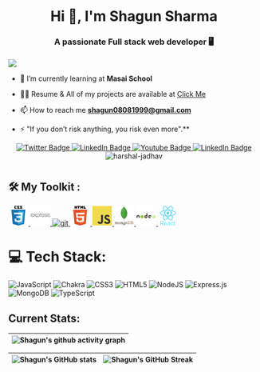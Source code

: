  

<h1 align="center">Hi 👋, I'm Shagun Sharma</h1>
<h3 align="center">A passionate 
  Full stack web developer 🖥</h3>

<p><img align="center" src="https://www.digitalsolutionservices.com/img/services/website1.gif" /></p>




- 🌱 I’m currently learning at **Masai School**

 - 👨‍💻 Resume & All of my projects are available at  <a href="https://bright-melba-7b0c28.netlify.app/">Click Me</a>  

- 📫 How to reach me **shagun08081999@gmail.com**

- ⚡ "If you don’t risk anything, you risk even more".**



<!-- Adding Social Buttons -->
<div id="badges" align="center">
 
 <a href="https://drive.google.com/file/d/1PBY-d_VQ7YYMDsZfWo6_8qfhQGVcui1I/view?usp=sharing">
    <img src="https://img.shields.io/badge/My Resume-blueviolet?style=for-the-badge&logo=inbox&logoColor=white" alt="Twitter Badge"/>
  </a>
  
  <a href="https://linkedin.com/in/shagun-sharm">
    <img src="https://img.shields.io/badge/Shagun Sharma-blue?style=for-the-badge&logo=linkedin&logoColor=white" alt="LinkedIn Badge"/>
  </a>
 <a href="https://shagun0061.github.io/">
    <img src="https://img.shields.io/badge/My Portfolio-brightgreen?style=for-the-badge&logoColor=red" alt="Youtube Badge"/>
  </a>
  <a href="mailto:shagun08081999@gmail.com">
    <img src="https://img.shields.io/badge/Shagun Sharma-red?style=for-the-badge&logo=gmail&logoColor=white" alt="LinkedIn Badge"/>
  </a>
 
</div>
<div align="center"> <img src="https://komarev.com/ghpvc/?username=shagun0061&label=Profile%20views&color=0e75b6&style=flat" alt="harshal-jadhav" /> </div>
<h1></h1>

 

## 🛠 My Toolkit :
<div> <p align="left"> <a href="https://www.w3schools.com/css/" target="_blank" rel="noreferrer"> <img src="https://raw.githubusercontent.com/devicons/devicon/master/icons/css3/css3-original-wordmark.svg" alt="css3" width="40" height="40"/> </a> <a href="https://expressjs.com" target="_blank" rel="noreferrer"> <img src="https://raw.githubusercontent.com/devicons/devicon/master/icons/express/express-original-wordmark.svg" alt="express" width="40" height="40"/> </a> <a href="https://git-scm.com/" target="_blank" rel="noreferrer"> <img src="https://www.vectorlogo.zone/logos/git-scm/git-scm-icon.svg" alt="git" width="40" height="40"/> </a> <a href="https://www.w3.org/html/" target="_blank" rel="noreferrer"> <img src="https://raw.githubusercontent.com/devicons/devicon/master/icons/html5/html5-original-wordmark.svg" alt="html5" width="40" height="40"/> </a> <a href="https://developer.mozilla.org/en-US/docs/Web/JavaScript" target="_blank" rel="noreferrer"> <img src="https://raw.githubusercontent.com/devicons/devicon/master/icons/javascript/javascript-original.svg" alt="javascript" width="40" height="40"/> </a> <a href="https://www.mongodb.com/" target="_blank" rel="noreferrer"> <img src="https://raw.githubusercontent.com/devicons/devicon/master/icons/mongodb/mongodb-original-wordmark.svg" alt="mongodb" width="40" height="40"/> </a> <a href="https://nodejs.org" target="_blank" rel="noreferrer"> <img src="https://raw.githubusercontent.com/devicons/devicon/master/icons/nodejs/nodejs-original-wordmark.svg" alt="nodejs" width="40" height="40"/> </a> <a href="https://reactjs.org/" target="_blank" rel="noreferrer"> <img src="https://raw.githubusercontent.com/devicons/devicon/master/icons/react/react-original-wordmark.svg" alt="react" width="40" height="40"/> </a> </p></div>

<div>

<!--  [![My Skills](https://skills.thijs.gg/icons?i=javaScript,spring,hibernate,maven,mysql,aws,js,html,css,git)](https://skills.thijs.gg) -->
# 💻 Tech Stack:
![JavaScript](https://img.shields.io/badge/javascript-%23323330.svg?style=for-the-badge&logo=javascript&logoColor=%23F7DF1E) ![Chakra](https://img.shields.io/badge/chakra-%234ED1C5.svg?style=for-the-badge&logo=chakraui&logoColor=white) ![CSS3](https://img.shields.io/badge/css3-%231572B6.svg?style=for-the-badge&logo=css3&logoColor=white) ![HTML5](https://img.shields.io/badge/html5-%23E34F26.svg?style=for-the-badge&logo=html5&logoColor=white) ![NodeJS](https://img.shields.io/badge/node.js-6DA55F?style=for-the-badge&logo=node.js&logoColor=white) ![Express.js](https://img.shields.io/badge/express.js-%23404d59.svg?style=for-the-badge&logo=express&logoColor=%2361DAFB) ![MongoDB](https://img.shields.io/badge/MongoDB-%234ea94b.svg?style=for-the-badge&logo=mongodb&logoColor=white) ![TypeScript](https://img.shields.io/badge/typescript-%23007ACC.svg?style=for-the-badge&logo=typescript&logoColor=white)
</div>

## Current Stats:

|   ![Shagun's github activity graph](https://activity-graph.herokuapp.com/graph?username=shagun0061&theme=rogue) |
| :---: |

| ![Shagun's GitHub stats](https://github-readme-stats.vercel.app/api?username=shagun0061&show_icons=true&theme=dark) | ![Shagun's GitHub Streak](https://github-readme-streak-stats.herokuapp.com/?user=shagun0061&theme=dark) |
| :---: | :---: |
